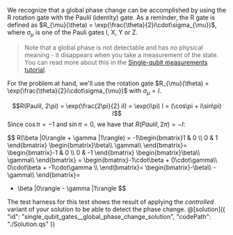 We recognize that a global phase change can be accomplished by using the R rotation gate with the PauliI (identity) gate.
As a reminder, the R gate is defined as $R_{\mu}(\theta) = \exp(\frac{\theta}{2}i\cdot\sigma_{\mu})$, where $\sigma_{\mu}$ is one of the Pauli gates I, X, Y or Z.

> Note that a global phase is not detectable and has no physical meaning - it disappears when you take a measurement of the state.  
> You can read more about this in the [Single-qubit measurements tutorial](../tutorials/SingleQubitSystemMeasurements/SingleQubitSystemMeasurements.ipynb#Measurements-in-arbitrary-orthogonal-bases).

For the problem at hand, we'll use the rotation gate $R_{\mu}(\theta) = \exp(\frac{\theta}{2}i\cdot\sigma_{\mu})$ with $\sigma_{\mu} = I$.

$$R(PauliI, 2\pi) = \exp(\frac{2\pi}{2} iI) = \exp(i\pi) I = (\cos\pi + i\sin\pi) I$$
Since $\cos\pi = -1$ and $\sin\pi = 0$, we have that $R(PauliI, 2\pi) = -I$:

$$
R(\beta |0\rangle + \gamma |1\rangle) =
 -1\begin{bmatrix}1 & 0 \\\ 0 & 1 \end{bmatrix}
 \begin{bmatrix}\beta\\\ \gamma\\\ \end{bmatrix}=
 \begin{bmatrix}-1 & 0 \\\ 0 & -1 \end{bmatrix}
 \begin{bmatrix}\beta\\\ \gamma\\\ \end{bmatrix} =
 \begin{bmatrix}-1\cdot\beta + 0\cdot\gamma\\\ 0\cdot\beta +  -1\cdot\gamma \\\ \end{bmatrix}=
\begin{bmatrix}-\beta\\\ -\gamma\\\ \end{bmatrix}=
- \beta |0\rangle - \gamma |1\rangle
$$

The test harness for this test shows the result of applying the _controlled_ variant of your solution to be able to detect the phase change.
@[solution]({
"id": "single_qubit_gates__global_phase_change_solution",
"codePath": "./Solution.qs"
})
